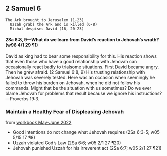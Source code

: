 ## 2 Samuel 6

```
The Ark brought to Jerusalem (1-23)
  Uzzah grabs the Ark and is killed (6-8)
  Michal despises David (16, 20-23)
```

#### 2Sa 6:8, 9​—What do we learn from David’s reaction to Jehovah’s wrath? (w96 4/1 29 ¶1)

David as king had to bear some responsibility for this. His reaction shows that even those who have a good relationship with Jehovah can occasionally react badly to trialsome situations. First David became angry. Then he grew afraid. (2 Samuel 6:8, 9) His trusting relationship with Jehovah was severely tested. Here was an occasion when seemingly he failed to throw his burden on Jehovah, when he did not follow his commands. Might that be the situation with us sometimes? Do we ever blame Jehovah for problems that result because we ignore his instructions?—Proverbs 19:3.

### Maintain a Healthy Fear of Displeasing Jehovah

from [workbook May–June 2022](https://www.jw.org/en/library/jw-meeting-workbook/may-june-2022-mwb/Life-and-Ministry-Meeting-Schedule-for-May-23-29-2022/Maintain-a-Healthy-Fear-of-Displeasing-Jehovah/)

- Good intentions do not change what Jehovah requires (2Sa 6:3-5; w05 5/15 17 ¶8)
- Uzzah violated God’s Law (2Sa 6:6; w05 2/1 27 ¶20)
- Jehovah punished Uzzah for his irreverent act (2Sa 6:7; w05 2/1 27 ¶21)

